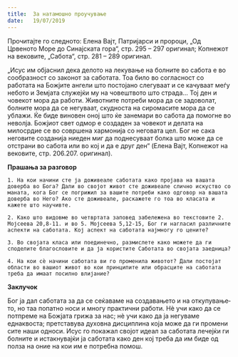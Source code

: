 ```yaml
---
title:  За натамошно проучување
date:   19/07/2019
---
```


Прочитајте го следното: Елена Вајт, Патријарси и пророци, „Од Црвеното Море до Синајската гора“, стр. 295 – 297 оригинал; Копнежот на вековите, „Сабота“, стр. 281 – 289 оригинал.

„Исус им објаснил дека делото на лекување на болните во сабота е во сообразност со законот за саботата. Тоа било во согласност со работата на Божјите ангели што постојано слегуваат и се качуваат меѓу небото и Земјата служејќи му на човештвото што страда... Тој ден и човекот мора да работи. Животните потреби мора да се задоволат, болните мора да се негуваат, скудноста на сиромасите мора да се ублажи. Ќе биде виновен оној што ќе занемари во сабота да помогне во неволја. Божјиот свет одмор е создаден за човекот и делата на милосрдие се во совршена хармонија со неговата цел. Бог не сака неговите созданија ниеден миг да поднесуваат болка што може да се отстрани во сабота или во кој и да е друг ден“ (Eлена Вајт, Копнежот на вековите, стр. 206.207. оригинал).

**Прашања за разговор**

`1. На кои начини сте ја доживеале саботата како пројава на вашата доверба во Бога? Дали во својот живот сте доживеале слично искуство со маната, кога Бог се погрижил за вашите потреби како одговор на вашата доверба во Него? Ако сте доживеале, раскажете го тоа во класата и кажете што научивте.`

`2. Како што видовме во четвртата заповед забележена во текстовите 2. Мојсеева 20,8-11. и во 5. Мојсеева 5,12-15, Бог ги нагласил различните аспекти на саботата. Кој аспект на саботата најмногу го цените?`

`3. Во својата класа или поединечно, размислете како можете да ги споделите благословите и да ја користите Саботата во својата заедница?`

`4. На кои сѐ начини саботата ви го променила животот? Дали постојат области во вашиот живот во кои принципите или обрасците на саботата треба да имаат посилно влијание?`

**Заклучок**

Бог ја дал саботата за да се сеќаваме на создавањето и на откупува­ње­то, но таа попатно носи и многу практични работи. Нѐ учи како да се пот­преме на Божјата грижа за нас; нѐ учи како да ја негуваме еднаквоста; прет­ставува духовна дисциплина која може да ги промени сите наши односи. Исус го покажал својот идеал за саботата лечејќи ги болните и ис­такнувајќи ја саботата како ден кој треба да им биде од полза на оние на кои им е потребна помош.
